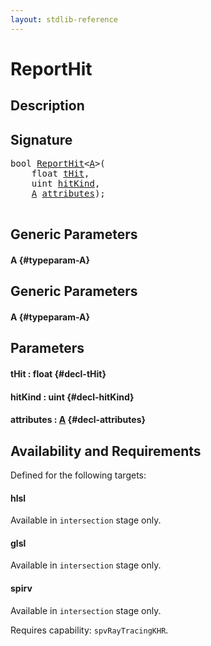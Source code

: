 ```yaml
---
layout: stdlib-reference
---
```


# ReportHit

## Description





## Signature 

<pre>
bool <a href="/stdlib-reference/global-decls/ReportHit">ReportHit</a>&lt;<a href="/stdlib-reference/global-decls/ReportHit#typeparam-A" class="code_type">A</a>&gt;(
    float <a href="/stdlib-reference/global-decls/ReportHit#decl-tHit" class="code_param">tHit</a>,
    uint <a href="/stdlib-reference/global-decls/ReportHit#decl-hitKind" class="code_param">hitKind</a>,
    <a href="/stdlib-reference/global-decls/ReportHit#typeparam-A" class="code_type">A</a> <a href="/stdlib-reference/global-decls/ReportHit#decl-attributes" class="code_param">attributes</a>);

</pre>

## Generic Parameters

#### A {#typeparam-A}

## Generic Parameters

#### A {#typeparam-A}

## Parameters

#### tHit  : float {#decl-tHit}
#### hitKind  : uint {#decl-hitKind}
#### attributes  : [A](/stdlib-reference/global-decls/ReportHit#typeparam-A) {#decl-attributes}

## Availability and Requirements

Defined for the following targets:

#### hlsl
Available in `intersection` stage only.

#### glsl
Available in `intersection` stage only.

#### spirv
Available in `intersection` stage only.

Requires capability: `spvRayTracingKHR`.


